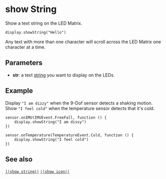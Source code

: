 # show String

Show a text string on the LED Matrix.

```sig
display.showString("Hello")
```

Any text with more than one character will scroll across the LED Matrix one character at a time.

## Parameters

* **str**: a text [string](/types/string) you want to display on the LEDs.

## Example

Display `"I am dizzy"` when the 9-Dof sensor detects a shaking motion. Show `"I feel cold"` when the temperature sensor detects that it's cold.

```blocks
sensor.onIMU(IMUEvent.FreeFall, function () {
    display.showString("I am dissy")
})

sensor.onTemperature(TemperatureEvent.Cold, function () {
    display.showString("I feel cold")
})
```

## See also

[`||show string||`](/reference/display/show-string) [`||show icon||`](/reference/display/show-icon)